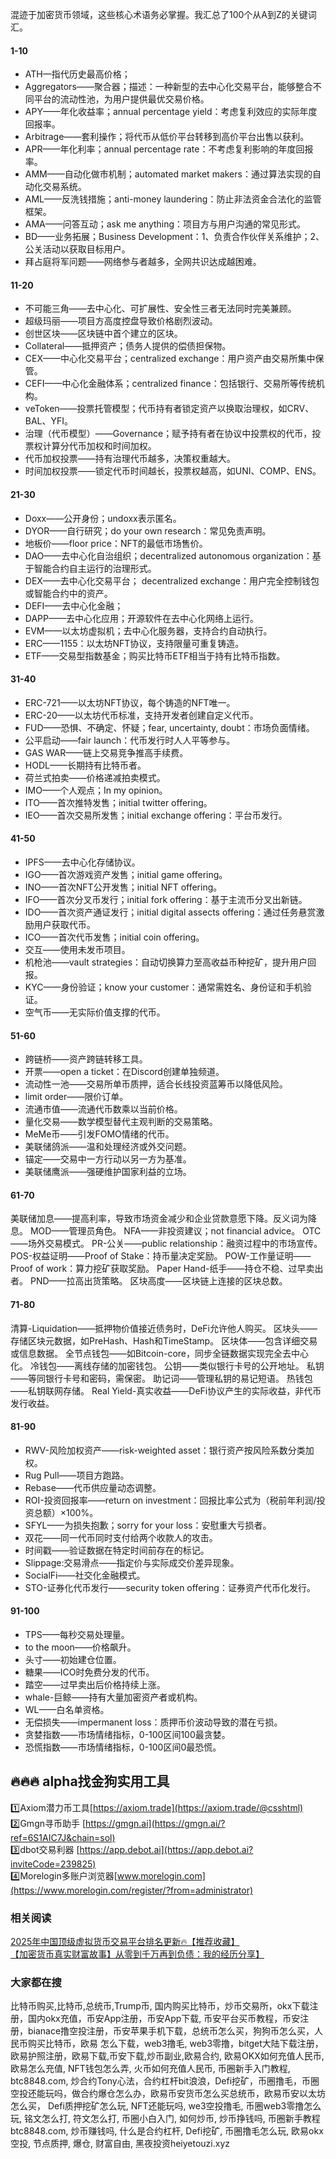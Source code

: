 混迹于加密货币领域，这些核心术语务必掌握。我汇总了100个从A到Z的关键词汇。

#### 1-10
- ATH—指代历史最高价格；
- Aggregators——聚合器；描述：一种新型的去中心化交易平台，能够整合不同平台的流动性池，为用户提供最优交易价格。
- APY——年化收益率；annual percentage yield：考虑复利效应的实际年度回报率。
- Arbitrage——套利操作；将代币从低价平台转移到高价平台出售以获利。
- APR——年化利率；annual percentage rate：不考虑复利影响的年度回报率。
- AMM——自动化做市机制；automated market makers：通过算法实现的自动化交易系统。
- AML——反洗钱措施；anti-money laundering：防止非法资金合法化的监管框架。
- AMA——问答互动；ask me anything：项目方与用户沟通的常见形式。
- BD——业务拓展；Business Development：1、负责合作伙伴关系维护；2、公关活动以获取目标用户。
- 拜占庭将军问题——网络参与者越多，全网共识达成越困难。

#### 11-20
- 不可能三角——去中心化、可扩展性、安全性三者无法同时完美兼顾。
- 超级玛丽——项目方高度控盘导致价格剧烈波动。
- 创世区块——区块链中首个建立的区块。
- Collateral——抵押资产；债务人提供的偿债担保物。
- CEX——中心化交易平台；centralized exchange：用户资产由交易所集中保管。
- CEFI——中心化金融体系；centralized finance：包括银行、交易所等传统机构。
- veToken——投票托管模型；代币持有者锁定资产以换取治理权，如CRV、BAL、YFI。
- 治理（代币模型）——Governance；赋予持有者在协议中投票权的代币，投票权计算分代币加权和时间加权。
- 代币加权投票——持有治理代币越多，决策权重越大。
- 时间加权投票——锁定代币时间越长，投票权越高，如UNI、COMP、ENS。

#### 21-30
- Doxx——公开身份；undoxx表示匿名。
- DYOR——自行研究；do your own research：常见免责声明。
- 地板价——floor price：NFT的最低市场售价。
- DAO——去中心化自治组织；decentralized autonomous organization：基于智能合约自主运行的治理形式。
- DEX——去中心化交易平台； decentralized exchange：用户完全控制钱包或智能合约中的资产。
- DEFI——去中心化金融；
- DAPP——去中心化应用；开源软件在去中心化网络上运行。
- EVM——以太坊虚拟机；去中心化服务器，支持合约自动执行。
- ERC——1155：以太坊NFT协议，支持限量可重复铸造。
- ETF——交易型指数基金；购买比特币ETF相当于持有比特币指数。

#### 31-40
- ERC-721——以太坊NFT协议，每个铸造的NFT唯一。
- ERC-20——以太坊代币标准，支持开发者创建自定义代币。
- FUD——恐惧、不确定、怀疑；fear, uncertainty, doubt：市场负面情绪。
- 公平启动——fair launch：代币发行时人人平等参与。
- GAS WAR——链上交易竞争推高手续费。
- HODL——长期持有比特币者。
- 荷兰式拍卖——价格递减拍卖模式。
- IMO——个人观点；In my opinion。
- ITO——首次推特发售；initial twitter offering。
- IEO——首次交易所发售；initial exchange offering：平台币发行。

#### 41-50
- IPFS——去中心化存储协议。
- IGO——首次游戏资产发售；initial game offering。
- INO——首次NFT公开发售；initial NFT offering。
- IFO——首次分叉币发行；initial fork offering：基于主流币分叉出新链。
- IDO——首次资产通证发行；initial digital assects offering：通过任务悬赏激励用户获取代币。
- ICO——首次代币发售；initial coin offering。
- 交互——使用未发币项目。
- 机枪池——vault strategies：自动切换算力至高收益币种挖矿，提升用户回报。
- KYC——身份验证；know your customer：通常需姓名、身份证和手机验证。
- 空气币——无实际价值支撑的代币。

#### 51-60
- 跨链桥——资产跨链转移工具。
- 开票——open a ticket：在Discord创建单独频道。
- 流动性一池——交易所单币质押，适合长线投资蓝筹币以降低风险。
- limit order——限价订单。
- 流通市值——流通代币数乘以当前价格。
- 量化交易——数学模型替代主观判断的交易策略。
- MeMe币——引发FOMO情绪的代币。
- 美联储鸽派——温和处理经济或外交问题。
- 锚定——交易中一方行动以另一方为基准。
- 美联储鹰派——强硬维护国家利益的立场。

#### 61-70
美联储加息——提高利率，导致市场资金减少和企业贷款意愿下降。反义词为降息。
MOD——管理员角色。
NFA——非投资建议；not financial advice。
OTC——场外交易模式。
PR-公关——public relationship：融资过程中的市场宣传。
POS-权益证明——Proof of Stake：持币量决定奖励。
POW-工作量证明——Proof of work：算力挖矿获取奖励。
Paper Hand-纸手——持仓不稳、过早卖出者。
PND——拉高出货策略。
区块高度——区块链上连接的区块总数。

#### 71-80
清算-Liquidation——抵押物价值接近债务时，DeFi允许他人购买。
区块头——存储区块元数据，如PreHash、Hash和TimeStamp。
区块体——包含详细交易或信息数据。
全节点钱包——如Bitcoin-core，同步全链数据实现完全去中心化。
冷钱包——离线存储的加密钱包。
公钥——类似银行卡号的公开地址。
私钥——等同银行卡号和密码，需保密。
助记词——管理私钥的易记短语。
热钱包——私钥联网存储。
Real Yield-真实收益——DeFi协议产生的实际收益，非代币发行收益。

#### 81-90
- RWV-风险加权资产——risk-weighted asset：银行资产按风险系数分类加权。
- Rug Pull——项目方跑路。
- Rebase——代币供应量动态调整。
- ROI-投资回报率——return on investment：回报比率公式为（税前年利润/投资总额）×100%。
- SFYL——为损失抱歉；sorry for your loss：安慰重大亏损者。
- 双花——同一代币同时支付给两个收款人的攻击。
- 时间戳——验证数据在特定时间前存在的标记。
- Slippage:交易滑点——指定价与实际成交价差异现象。
- SocialFi——社交化金融模式。
- STO-证券化代币发行——security token offering：证券资产代币化发行。

#### 91-100
- TPS——每秒交易处理量。
- to the moon——价格飙升。
- 头寸——初始建仓位置。
- 糖果——ICO时免费分发的代币。
- 踏空——过早卖出后价格持续上涨。
- whale-巨鲸——持有大量加密资产者或机构。
- WL——白名单资格。
- 无偿损失——impermanent loss：质押币价波动导致的潜在亏损。
- 贪婪指数——市场情绪指标，0-100区间100最贪婪。
- 恐慌指数——市场情绪指标，0-100区间0最恐慌。

## 🔥🔥🔥 alpha找金狗实用工具
1️⃣Axiom潜力币工具[https://axiom.trade](https://axiom.trade/@csshtml)  
2️⃣Gmgn寻币助手 [https://gmgn.ai](https://gmgn.ai/?ref=6S1AIC7J&chain=sol)  
3️⃣dbot交易利器 [https://app.debot.ai](https://app.debot.ai?inviteCode=239825)  
4️⃣Morelogin多账户浏览器[www.morelogin.com](https://www.morelogin.com/register/?from=administrator)  

### 相关阅读
[2025年中国顶级虚拟货币交易平台排名更新🔥【推荐收藏】](https://btc8848.com/top-10-exchanges/)  
[【加密货币真实财富故事】从零到千万再到负债：我的经历分享】](https://heiyetouzi.xyz/biquanstory001/)  

### 大家都在搜
比特币购买,比特币,总统币,Trump币, 国内购买比特币，炒币交易所，okx下载注册，国内okx充值，币安App注册，币安App下载, 币安平台买币教程，币安注册，bianace撸空投注册，币安苹果手机下载，总统币怎么买，狗狗币怎么买，人民币购买比特币，欧易 怎么下载，web3撸毛, web3零撸，bitget大陆下载注册，欧易护照注册，欧易下载,币安下载,炒币副业,欧易合约, 欧易OKX如何充值人民币, 欧易怎么充值, NFT钱包怎么弄, 火币如何充值人民币, 币圈新手入门教程, btc8848.com, 炒合约Tony心法，合约杠杆bit浪浪，Defi挖矿，币圈撸毛，币圈空投还能玩吗，做合约爆仓怎么办，欧易币安货币怎么买总统币，欧易币安以太坊怎么买， Defi质押挖矿怎么玩, NFT还能玩吗, we3空投撸毛, 币圈web3零撸怎么玩, 铭文怎么打, 符文怎么打, 币圈小白入门, 如何炒币, 炒币挣钱吗, 币圈新手教程btc8848.com, 炒币赚钱吗, 什么是合约杠杆, Defi挖矿, 币圈撸毛怎么玩, 欧易okx空投, 节点质押, 爆仓, 财富自由, 黑夜投资heiyetouzi.xyz